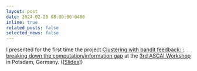 ```yaml
---
layout: post
date: 2024-02-20 08:00:00-0400
inline: true
related_posts: false
selected_news: false
---
```

I presented for the first time the project <a href="https://proceedings.mlr.press/v272/thuot25a.html">Clustering with bandit feedback: : breaking down the computation/information gap</a> at the <a href="https://sites.google.com/view/prci-ascai/accueil">3rd ASCAI Workshop</a> in Potsdam, Germany. ([<a href="https://victorthuot.github.io/assets/pdf/slides_ASCAI_fev2024.pdf">Slides</a>])
